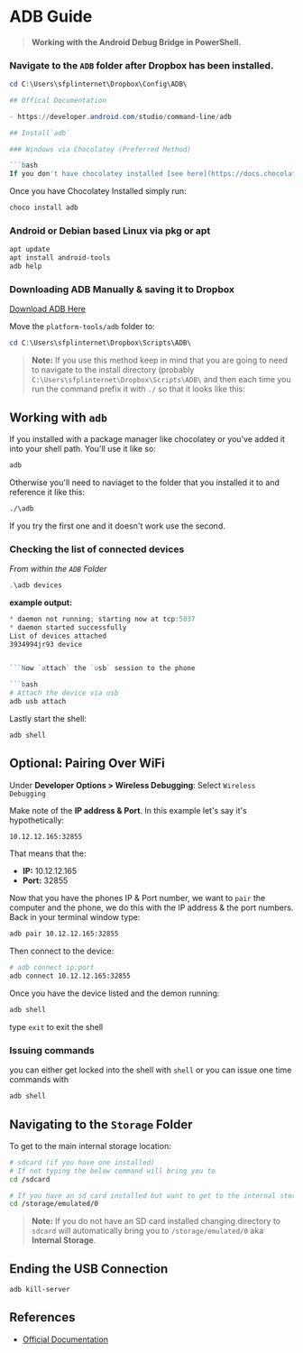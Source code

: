 # ADB Guide
> #### Working with the Android Debug Bridge in PowerShell.

### Navigate to the `ADB` folder after Dropbox has been installed.
```powershell
cd C:\Users\sfplinternet\Dropbox\Config\ADB\

## Offical Documentation

- https://developer.android.com/studio/command-line/adb

## Install`adb`

### Windows via Chocolatey (Preferred Method)

```bash
If you don't have chocolatey installed [see here](https://docs.chocolatey.org/en-us/choco/setup#non-administrative-install)
```

Once you have Chocolatey Installed simply run:

```bash
choco install adb
```
### Android or Debian based Linux via pkg or apt

```bash
apt update
apt install android-tools
adb help
```


### Downloading ADB Manually & saving it to Dropbox

[Download ADB Here](https://developer.android.com/studio/releases/platform-tools)

Move the `platform-tools/adb` folder to:

```powershell
cd C:\Users\sfplinternet\Dropbox\Scripts\ADB\
```

> __Note:__ If you use this method keep in mind that you are going to need to navigate to the install directory (probably `C:\Users\sfplinternet\Dropbox\Scripts\ADB\` and then each time you run the command prefix it with `./` so that it looks like this:

## Working with 	`adb`

If you installed with a package manager like chocolatey or you've added it into your shell path.  You'll use it like so:

```bash
adb
```

Otherwise you'll need to naviaget to the folder that you installed it to and reference it like this:

```bash
./\adb
```

If you try the first one and it doesn't work use the second.


### Checking the list of connected devices
*From within the `ADB` Folder*
```powershell
.\adb devices
```
**example output:**
```powershell
* daemon not running; starting now at tcp:5037
* daemon started successfully
List of devices attached
3934994jr93 device
```

```powershell

```Now `attach` the `usb` session to the phone

```bash
# Attach the device via usb
adb usb attach
```

Lastly start the shell:

```bash
adb shell
```

## Optional: Pairing Over WiFi

Under __Developer Options > Wireless Debugging__: Select `Wireless Debugging`

Make note of the __IP address & Port__. In this example let's say it's hypothetically: 

```txt
10.12.12.165:32855
```

That means that the:

- __IP:__ 10.12.12.165
- __Port:__ 32855

Now that you have the phones IP & Port number, we want to `pair` the computer and the phone, we do this with the IP address & the port numbers. Back in your terminal window type:

```bash
adb pair 10.12.12.165:32855
```

Then connect to the device:

```bash
# adb connect ip:port
adb connect 10.12.12.165:32855
```


Once you have the device listed and the demon running:

```powershell
adb shell
```

type `exit` to exit the shell

### Issuing commands 

you can either get locked into the shell with `shell` or you can issue one time commands with 

```bash
adb shell 
```

## Navigating to the `Storage` Folder

To get to the main internal storage location:

```bash
# sdcard (if you have one installed)
# If not typing the below command will bring you to 
cd /sdcard

# If you have an sd card installed but want to get to the internal storage location
cd /storage/emulated/0
```

> __Note:__ If you do not have an SD card installed changing directory to `sdcard` will automatically bring you to `/storage/emulated/0` aka __Internal Storage__.




## Ending the USB Connection

```bash
adb kill-server
```

## References

- [Official Documentation](https://developer.android.com/studio/command-line/adb)
<!--stackedit_data:
eyJwcm9wZXJ0aWVzIjoidGl0bGU6IEFEQiBHdWlkZVxuYXV0aG
9yOiBCcmVudG9uIEhvbGlkYXlcbnRhZ3M6ICdhcnRpY2xlLCBh
ZGIsIGFuZHJvaWQsIGhhY2tpbmcnXG5jYXRlZ29yaWVzOiAncm
9vdGluZywgcGhvbmVzLCBjbGknXG5leHRlbnNpb25zOlxuICBw
cmVzZXQ6IGdmbVxuZXhjZXJwdDogV29ya2luZyB3aXRoIHRoZS
BBbmRyb2lkIERlYnVnIEJyaWRnZSBpbiBQb3dlclNoZWxsXG5z
dGF0dXM6IERyYWZ0XG5kYXRlOiAyMDIyLzAyLzIyXG4iLCJoaX
N0b3J5IjpbMTczOTE0OTAsLTE1MDI5MTQ3MTIsNjY3NDE5MDAs
LTE2ODM2NjcyNDJdfQ==
-->